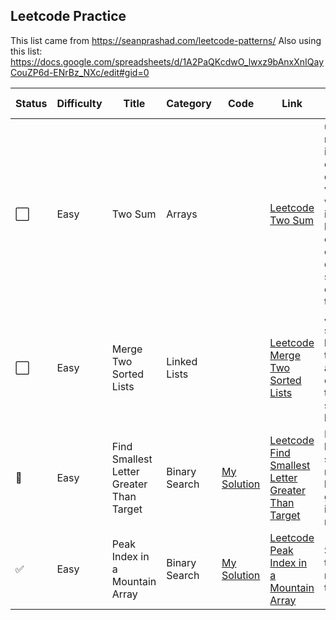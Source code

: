 ## Leetcode Practice

This list came from https://seanprashad.com/leetcode-patterns/
Also using this list: https://docs.google.com/spreadsheets/d/1A2PaQKcdwO_lwxz9bAnxXnIQayCouZP6d-ENrBz_NXc/edit#gid=0


|Status | Difficulty | Title | Category | Code | Link | Notes | Time Taken |
| --- | --- | --- | --- | --- | --- | --- | --- |
| :white_large_square: | Easy | Two Sum | Arrays |  |[Leetcode Two Sum](https://leetcode.com/problems/two-sum/)| use hash map to instantly check for difference value, map will add index of last occurrence of a num, don’t use same element twice|  |
| :white_large_square: | Easy | Merge Two Sorted Lists | Linked Lists | | [Leetcode Merge Two Sorted Lists](https://leetcode.com/problems/merge-two-sorted-lists/) | Join two sorted linked list together and the output is the final sorted linked list. |  |
| :no_entry_sign: | Easy | Find Smallest Letter Greater Than Target | Binary Search | [My Solution](https://github.com/ivymorenomt/PrepPythonLeetcode/blob/master/Leetcode/findsmallestletter.py) | [Leetcode Find Smallest Letter Greater Than Target](https://leetcode.com/problems/find-smallest-letter-greater-than-target) |  Followed binary search for numbers however I get incorrect results. | 30 mins |
| :white_check_mark: | Easy | Peak Index in a Mountain Array | Binary Search | [My Solution](https://github.com/ivymorenomt/PrepPythonLeetcode/blob/master/Leetcode/findsmallestletter.py) | [Leetcode Peak Index in a Mountain Array](https://leetcode.com/problems/peak-index-in-a-mountain-array/submissions/) |  Search for the largest number in the array. | 10 mins |
